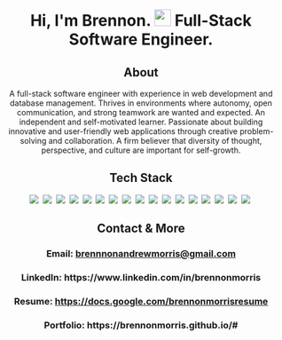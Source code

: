 <h1 align="center">Hi, I'm Brennon. <img src="https://media.giphy.com/media/hvRJCLFzcasrR4ia7z/giphy.gif" width="30px"/> Full-Stack Software Engineer.</h1>

<h2 align="center">About</h2>
<div align="center">
  A full-stack software engineer with experience in web development and database management. Thrives in environments where autonomy, open communication, and strong teamwork are wanted and expected. An independent and self-motivated learner. Passionate about building innovative and user-friendly web applications through creative problem-solving and collaboration. A firm believer that diversity of thought, perspective, and culture are important for self-growth.
</div>

<h2 align="center">Tech Stack</h2>
<div align="center">
  <img src="https://img.shields.io/badge/html5-%23E34F26.svg?style=for-the-badge&logo=html5&logoColor=white"/></a>&nbsp
  <img src="https://img.shields.io/badge/css3-%231572B6.svg?style=for-the-badge&logo=css3&logoColor=white"/></a>&nbsp
  <img src="https://img.shields.io/badge/javascript-%23323330.svg?style=for-the-badge&logo=javascript&logoColor=%23F7DF1E"/></a>&nbsp
  <img src="https://img.shields.io/badge/Python-%23F7DF1E?style=for-the-badge&logo=Python&logoColor=black"/></a>&nbsp
  <img src="https://img.shields.io/badge/node.js-6DA55F?style=for-the-badge&logo=node.js&logoColor=white"/></a>&nbsp
  <img src="https://img.shields.io/badge/express.js-%23404d59.svg?style=for-the-badge&logo=express&logoColor=%2361DAFB"/></a>&nbsp
  <img src="https://img.shields.io/badge/Flask-BDBDBD?style=for-the-badge&logo=Flask&logoColor=black"/></a>&nbsp
  <img src="https://img.shields.io/badge/Sequelize-52B0E7?style=for-the-badge&logo=Sequelize&logoColor=white"/></a>&nbsp
  <img src="https://img.shields.io/badge/react-%2320232a.svg?style=for-the-badge&logo=react&logoColor=%2361DAFB"/></a>&nbsp
  <img src="https://img.shields.io/badge/redux-%23593d88.svg?style=for-the-badge&logo=redux&logoColor=white"/></a>&nbsp
  <img src="https://img.shields.io/badge/postgresql-%23316192.svg?style=for-the-badge&logo=postgresql&logoColor=white"/></a>&nbsp
  <img src="https://img.shields.io/badge/sqlite-%2307405e.svg?style=for-the-badge&logo=sqlite&logoColor=white"/></a>&nbsp
  <img src="https://img.shields.io/badge/Git-585858?style=for-the-badge&logo=Git&logoColor=white"/></a>&nbsp
  <img src="https://img.shields.io/badge/Heroku-430098?style=for-the-badge&logo=Heroku&logoColor=white"/></a>&nbsp
  <img src="https://img.shields.io/badge/Visual%20Studio%20Code-007ACC?style=for-the-badge&logo=Visual%20Studio%20Code&logoColor=white"/></a>&nbsp
  <img src="https://img.shields.io/badge/Postman-FF6C37?style=for-the-badge&logo=Postman&logoColor=white"/></a>&nbsp
  <img src="https://img.shields.io/badge/Docker-2496ED?style=for-the-badge&logo=Docker&logoColor=white"/></a>&nbsp 
</div>

<h2 align="center">Contact & More</h2>
<div align="center">
  <h3 align="center">Email: 
  <a href="https://mail.google.com">brennnonandrewmorris@gmail.com</a>
  </h3>
  <h3 align="center">LinkedIn: https://www.linkedin.com/in/brennonmorris</h3>
  <h3 align="center">Resume: 
  <a href="https://docs.google.com/document/d/1V0V0pDoZtEUAHR1XEIrjdKS62_h0O8cu4hTIgM9hWas/edit?usp=sharing">https://docs.google.com/brennonmorrisresume</a>
  <h3 align="center">Portfolio: https://brennonmorris.github.io/#</h3>
</div>
